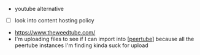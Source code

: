 -	youtube alternative
-	[ ] look into content hosting policy
-	https://www.theweedtube.com/
-	I'm uploading files to see if I can import into [[peertube]] because all the peertube instances I'm finding kinda suck for upload

[//begin]: # "Autogenerated link references for markdown compatibility"
[peertube]: peertube.md "peertube"
[//end]: # "Autogenerated link references"
